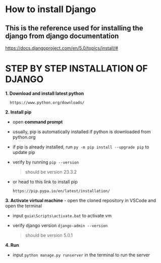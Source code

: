 # How to install Django
## This is the reference used for installing the django from django documentation
https://docs.djangoproject.com/en/5.0/topics/install/#

# STEP BY STEP INSTALLATION OF DJANGO 
**1. Download and install latest python**

      https://www.python.org/downloads/ 

**2. Install pip**
- open **command prompt** 
- usually, pip is automatically installed if python is downloaded from python.org
- if pip is already installed, run `py -m pip install --upgrade pip` to update pip
- verify by running `pip --version`
  > should be version 23.3.2
- or head to this link to install pip

      https://pip.pypa.io/en/latest/installation/

**3. Activate virtual machine**
    - open the cloned repository in VSCode and open the terminal
   
   - input `guia\Scripts\activate.bat` to activate vm
   - verify django version `django-admin --version`
   
      > should be version 5.0.1

**4. Run**
- input `python manage.py runserver` in the terminal to run the server
